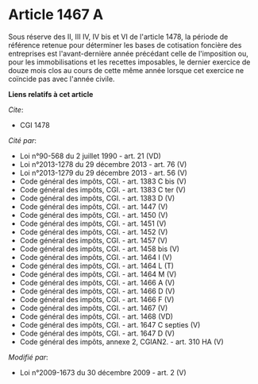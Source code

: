 # Article 1467 A

Sous réserve des II, III IV, IV bis et VI de l'article 1478, la période de référence retenue pour déterminer les bases de
cotisation foncière des entreprises est l'avant-dernière année précédant celle de l'imposition ou, pour les immobilisations
et les recettes imposables, le dernier exercice de douze mois clos au cours de cette même année lorsque cet exercice ne
coïncide pas avec l'année civile.

**Liens relatifs à cet article**

_Cite_:

  - CGI 1478

_Cité par_:

  - Loi n°90-568 du 2 juillet 1990 - art. 21 (VD)
  - Loi n°2013-1278 du 29 décembre 2013 - art. 76 (V)
  - Loi n°2013-1279 du 29 décembre 2013 - art. 56 (V)
  - Code général des impôts, CGI. - art. 1383 C bis (V)
  - Code général des impôts, CGI. - art. 1383 C ter (V)
  - Code général des impôts, CGI. - art. 1383 D (V)
  - Code général des impôts, CGI. - art. 1447 (V)
  - Code général des impôts, CGI. - art. 1450 (V)
  - Code général des impôts, CGI. - art. 1451 (V)
  - Code général des impôts, CGI. - art. 1452 (V)
  - Code général des impôts, CGI. - art. 1457 (V)
  - Code général des impôts, CGI. - art. 1458 bis (V)
  - Code général des impôts, CGI. - art. 1464 I (V)
  - Code général des impôts, CGI. - art. 1464 L (T)
  - Code général des impôts, CGI. - art. 1464 M (V)
  - Code général des impôts, CGI. - art. 1466 A (V)
  - Code général des impôts, CGI. - art. 1466 D (V)
  - Code général des impôts, CGI. - art. 1466 F (V)
  - Code général des impôts, CGI. - art. 1467 (V)
  - Code général des impôts, CGI. - art. 1468 (VD)
  - Code général des impôts, CGI. - art. 1647 C septies (V)
  - Code général des impôts, CGI. - art. 1647 D (V)
  - Code général des impôts, annexe 2, CGIAN2. - art. 310 HA (V)

_Modifié par_:

  - Loi n°2009-1673 du 30 décembre 2009 - art. 2 (V)
